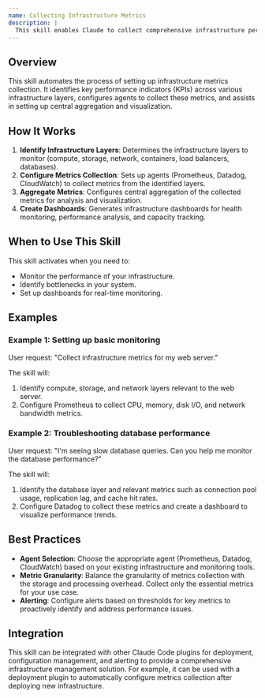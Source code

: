 ```yaml
---
name: Collecting Infrastructure Metrics
description: |
  This skill enables Claude to collect comprehensive infrastructure performance metrics across compute, storage, network, containers, load balancers, and databases. It is triggered when the user requests "collect infrastructure metrics", "monitor server performance", "set up performance dashboards", or needs to analyze system resource utilization. The skill configures metrics collection, sets up aggregation, and helps create infrastructure dashboards for health monitoring and capacity tracking. It supports configuration for Prometheus, Datadog, and CloudWatch.
---
```


## Overview

This skill automates the process of setting up infrastructure metrics collection. It identifies key performance indicators (KPIs) across various infrastructure layers, configures agents to collect these metrics, and assists in setting up central aggregation and visualization.

## How It Works

1. **Identify Infrastructure Layers**: Determines the infrastructure layers to monitor (compute, storage, network, containers, load balancers, databases).
2. **Configure Metrics Collection**: Sets up agents (Prometheus, Datadog, CloudWatch) to collect metrics from the identified layers.
3. **Aggregate Metrics**: Configures central aggregation of the collected metrics for analysis and visualization.
4. **Create Dashboards**: Generates infrastructure dashboards for health monitoring, performance analysis, and capacity tracking.

## When to Use This Skill

This skill activates when you need to:
- Monitor the performance of your infrastructure.
- Identify bottlenecks in your system.
- Set up dashboards for real-time monitoring.

## Examples

### Example 1: Setting up basic monitoring

User request: "Collect infrastructure metrics for my web server."

The skill will:
1. Identify compute, storage, and network layers relevant to the web server.
2. Configure Prometheus to collect CPU, memory, disk I/O, and network bandwidth metrics.

### Example 2: Troubleshooting database performance

User request: "I'm seeing slow database queries. Can you help me monitor the database performance?"

The skill will:
1. Identify the database layer and relevant metrics such as connection pool usage, replication lag, and cache hit rates.
2. Configure Datadog to collect these metrics and create a dashboard to visualize performance trends.

## Best Practices

- **Agent Selection**: Choose the appropriate agent (Prometheus, Datadog, CloudWatch) based on your existing infrastructure and monitoring tools.
- **Metric Granularity**: Balance the granularity of metrics collection with the storage and processing overhead. Collect only the essential metrics for your use case.
- **Alerting**: Configure alerts based on thresholds for key metrics to proactively identify and address performance issues.

## Integration

This skill can be integrated with other Claude Code plugins for deployment, configuration management, and alerting to provide a comprehensive infrastructure management solution. For example, it can be used with a deployment plugin to automatically configure metrics collection after deploying new infrastructure.
